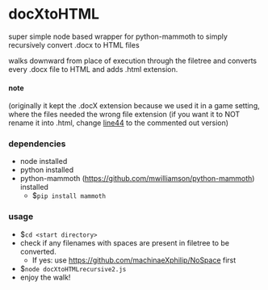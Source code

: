 # docXtoHTML
super simple node based wrapper for python-mammoth to simply recursively convert .docx to HTML files

walks downward from place of execution through the filetree and converts every .docx file to HTML and adds .html extension.

#### note ####
(originally it kept the .docX extension because we used it in a game setting, where the files needed the wrong file extension (if you want it to NOT rename it into .html, change [line44](https://github.com/machinaeXphilip/docXtoHTML/blob/5e35eec6b60718e5ecb51754a899d88acc1b3f6a/docxTOHTMLrecursive2.js#L44) to the commented out version)

### dependencies ###
- node installed
- python installed
- python-mammoth (https://github.com/mwilliamson/python-mammoth) installed
    - $`pip install mammoth`

### usage ###
- $`cd <start directory>`
- check if any filenames with spaces are present in filetree to be converted. 
    - If yes: use https://github.com/machinaeXphilip/NoSpace first
- $`node docXtoHTMLrecursive2.js`
- enjoy the walk!
